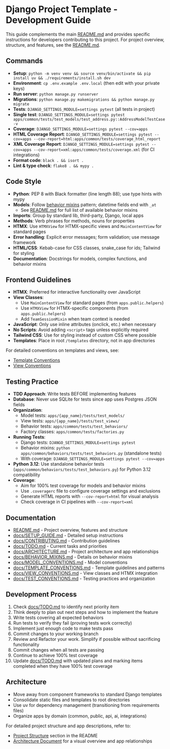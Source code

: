 # Django Project Template - Development Guide

This guide complements the main [README.md](/README.md) and provides specific instructions for developers contributing to this project. For project overview, structure, and features, see the [README.md](/README.md).

## Commands
- **Setup**: `python -m venv venv && source venv/bin/activate && pip install uv && ./requirements/install.sh dev`
- **Environment**: `cp .env.example .env.local` (then edit with your private keys)
- **Run server**: `python manage.py runserver`
- **Migrations**: `python manage.py makemigrations && python manage.py migrate`
- **Tests**: `DJANGO_SETTINGS_MODULE=settings pytest` (all tests in project)
- **Single test**: `DJANGO_SETTINGS_MODULE=settings pytest apps/common/tests/test_models/test_address.py::AddressModelTestCase -v`
- **Coverage**: `DJANGO_SETTINGS_MODULE=settings pytest --cov=apps`
- **HTML Coverage Report**: `DJANGO_SETTINGS_MODULE=settings pytest --cov=apps --cov-report=html:apps/common/tests/coverage_html_report`
- **XML Coverage Report**: `DJANGO_SETTINGS_MODULE=settings pytest --cov=apps --cov-report=xml:apps/common/tests/coverage.xml` (for CI integrations)
- **Format code**: `black . && isort .`
- **Lint & type check**: `flake8 . && mypy .`

## Code Style
- **Python**: PEP 8 with Black formatter (line length 88); use type hints with mypy
- **Models**: Follow [behavior mixins](/docs/MODEL_CONVENTIONS.md) pattern; datetime fields end with `_at`
  - See [README.md](/README.md#behavior-mixins) for full list of available behavior mixins
- **Imports**: Group by standard lib, third-party, Django, local apps
- **Methods**: Verb phrases for methods, nouns for properties
- **HTMX**: Use `HTMXView` for HTMX-specific views and `MainContentView` for standard pages
- **Error handling**: Explicit error messages; form validation; use message framework
- **HTML/CSS**: Kebab-case for CSS classes, snake_case for ids; Tailwind for styling
- **Documentation**: Docstrings for models, complex functions, and behavior mixins

## Frontend Guidelines
- **HTMX**: Preferred for interactive functionality over JavaScript
- **View Classes**:
  - Use `MainContentView` for standard pages (from `apps.public.helpers`)
  - Use `HTMXView` for HTMX-specific components (from `apps.public.helpers`)
  - Add `TeamSessionMixin` when team context is needed
- **JavaScript**: Only use inline attributes (onclick, etc.) when necessary
- **No Scripts**: Avoid adding `<script>` tags unless explicitly required
- **Tailwind CSS**: Use for styling instead of custom CSS where possible
- **Templates**: Place in root `/templates` directory, not in app directories

For detailed conventions on templates and views, see:
- [Template Conventions](/docs/TEMPLATE_CONVENTIONS.md)
- [View Conventions](/docs/VIEW_CONVENTIONS.md)

## Testing Practice
- **TDD Approach**: Write tests BEFORE implementing features
- **Database**: Never use SQLite for tests since app uses Postgres JSON fields
- **Organization**:
  - Model tests: `apps/{app_name}/tests/test_models/`
  - View tests: `apps/{app_name}/tests/test_views/`
  - Behavior tests: `apps/common/tests/test_behaviors/`
  - Factory classes: `apps/common/tests/factories.py`
- **Running Tests**:
  - Django tests: `DJANGO_SETTINGS_MODULE=settings pytest`
  - Behavior mixins: `python apps/common/behaviors/tests/test_behaviors.py` (standalone tests)
  - With coverage: `DJANGO_SETTINGS_MODULE=settings pytest --cov=apps`
- **Python 3.12**: Use standalone behavior tests (`apps/common/behaviors/tests/test_behaviors.py`) for Python 3.12 compatibility
- **Coverage**: 
  - Aim for 100% test coverage for models and behavior mixins
  - Use `.coveragerc` file to configure coverage settings and exclusions
  - Generate HTML reports with `--cov-report=html` for visual analysis
  - Check coverage in CI pipelines with `--cov-report=xml`

## Documentation
- [README.md](/README.md) - Project overview, features and structure
- [docs/SETUP_GUIDE.md](/docs/SETUP_GUIDE.md) - Detailed setup instructions
- [docs/CONTRIBUTING.md](/docs/CONTRIBUTING.md) - Contribution guidelines
- [docs/TODO.md](/docs/TODO.md) - Current tasks and priorities
- [docs/ARCHITECTURE.md](/docs/ARCHITECTURE.md) - Project architecture and app relationships
- [docs/BEHAVIOR_MIXINS.md](/docs/BEHAVIOR_MIXINS.md) - Details on behavior mixins
- [docs/MODEL_CONVENTIONS.md](/docs/MODEL_CONVENTIONS.md) - Model conventions
- [docs/TEMPLATE_CONVENTIONS.md](/docs/TEMPLATE_CONVENTIONS.md) - Template guidelines and patterns
- [docs/VIEW_CONVENTIONS.md](/docs/VIEW_CONVENTIONS.md) - View classes and HTMX integration
- [docs/TEST_CONVENTIONS.md](/docs/TEST_CONVENTIONS.md) - Testing practices and organization

## Development Process
1. Check [docs/TODO.md](/docs/TODO.md) to identify next priority item
2. Think deeply to plan out next steps and how to implement the feature
3. Write tests covering all expected behaviors
4. Run tests to verify they fail (proving tests work correctly)
5. Implement just enough code to make tests pass
6. Commit changes to your working branch
7. Review and Refactor your work. Simplify if possible without sacrificing functionality
8. Commit changes when all tests are passing
9. Continue to achieve 100% test coverage
10. Update [docs/TODO.md](/docs/TODO.md) with updated plans and marking items completed when they have 100% test coverage

## Architecture
- Move away from component frameworks to standard Django templates
- Consolidate static files and templates to root directories
- Use uv for dependency management (transitioning from requirements files)
- Organize apps by domain (common, public, api, ai, integrations)

For detailed project structure and app descriptions, refer to:
- [Project Structure](/README.md#project-structure) section in the README
- [Architecture Document](/docs/ARCHITECTURE.md) for a visual overview and app relationships